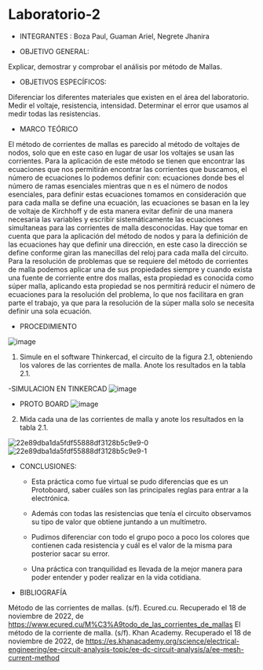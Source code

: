 # Laboratorio-2
 * INTEGRANTES : Boza Paul, Guaman Ariel, Negrete Jhanira

* OBJETIVO GENERAL:

Explicar, demostrar y comprobar el análisis por método de Mallas. 

* OBJETIVOS ESPECÍFICOS:

Diferenciar los diferentes materiales que existen en el área del laboratorio. 
Medir el voltaje, resistencia, intensidad. 
Determinar el error que usamos al medir todas las resistencias.

* MARCO TEÓRICO

El método de corrientes de mallas es parecido al método de voltajes de nodos, solo que en este caso en lugar de usar los voltajes se usan las corrientes. Para la aplicación de este método se tienen que encontrar las ecuaciones que nos permitirán encontrar las corrientes que buscamos, el número de ecuaciones lo podemos definir con:  ecuaciones donde bes el número de ramas esenciales mientras que n es el número de nodos esenciales, para definir estas ecuaciones tomamos en consideración que para cada malla se define una ecuación, las ecuaciones se basan en la ley de voltaje de Kirchhoff y de esta manera evitar definir de una manera necesaria las variables y escribir sistemáticamente las ecuaciones simultaneas para las corrientes de malla desconocidas.
Hay que tomar en cuenta que para la aplicación del método de nodos y para la definición de las ecuaciones hay que definir una dirección, en este caso la dirección se define conforme giran las manecillas del reloj para cada malla del circuito.
Para la resolución de problemas que se requiere del método de corrientes de malla podemos aplicar una de sus propiedades siempre y cuando exista una fuente de corriente entre dos mallas, esta propiedad es conocida como súper malla, aplicando esta propiedad se nos permitirá reducir el número de ecuaciones para la resolución del problema, lo que nos facilitara en gran parte el trabajo, ya que para la resolución de la súper malla solo se necesita definir una sola ecuación.

* PROCEDIMIENTO

![image](https://user-images.githubusercontent.com/116833964/202784172-2d800113-0d91-4685-a3f2-68a75c5a728f.png)

1. Simule en el software Thinkercad, el circuito de la figura 2.1, obteniendo los
valores de las corrientes de malla. Anote los resultados en la tabla 2.1.

-SIMULACION EN TINKERCAD
![image](https://user-images.githubusercontent.com/116833964/202784046-f06ac237-88d1-42e8-a923-ca10c4140bcb.png)

- PROTO BOARD
![image](https://user-images.githubusercontent.com/116833964/202783924-2b3b897b-3245-4d75-aebb-7c0b66911efd.png)

2. Mida cada una de las corrientes de malla y anote los resultados en la tabla 2.1.

![22e89dba1da5fdf55888df3128b5c9e9-0](https://user-images.githubusercontent.com/116833964/202783635-9dd54d21-249c-4ce3-bf6c-5ba3d4056624.jpg)
![22e89dba1da5fdf55888df3128b5c9e9-1](https://user-images.githubusercontent.com/116833964/202783686-0b56b367-7f69-4109-9f54-59c0142d652c.jpg)


* CONCLUSIONES:

	- Esta práctica como fue virtual se pudo diferencias que es un Protoboard, saber cuáles son las principales reglas para entrar a la electrónica.

  - Además con todas las resistencias que tenía el circuito observamos su tipo de valor que obtiene juntando a un multímetro. 

  - Pudimos diferenciar con todo el grupo poco a poco los colores que contienen cada resistencia y cuál es el valor de la misma para posterior sacar su error. 

  - Una práctica con tranquilidad es llevada de la mejor manera para poder entender y poder realizar en la vida cotidiana.

* BIBLIOGRAFÍA

Método de las corrientes de mallas. (s/f). Ecured.cu. Recuperado el 18 de noviembre de 2022, de https://www.ecured.cu/M%C3%A9todo_de_las_corrientes_de_mallas
El método de la corriente de malla. (s/f). Khan Academy. Recuperado el 18 de noviembre de 2022, de https://es.khanacademy.org/science/electrical-engineering/ee-circuit-analysis-topic/ee-dc-circuit-analysis/a/ee-mesh-current-method
